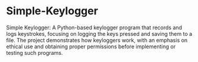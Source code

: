 # Simple-Keylogger
Simple Keylogger: A Python-based keylogger program that records and logs keystrokes, focusing on logging the keys pressed and saving them to a file. The project demonstrates how keyloggers work, with an emphasis on ethical use and obtaining proper permissions before implementing or testing such programs.
